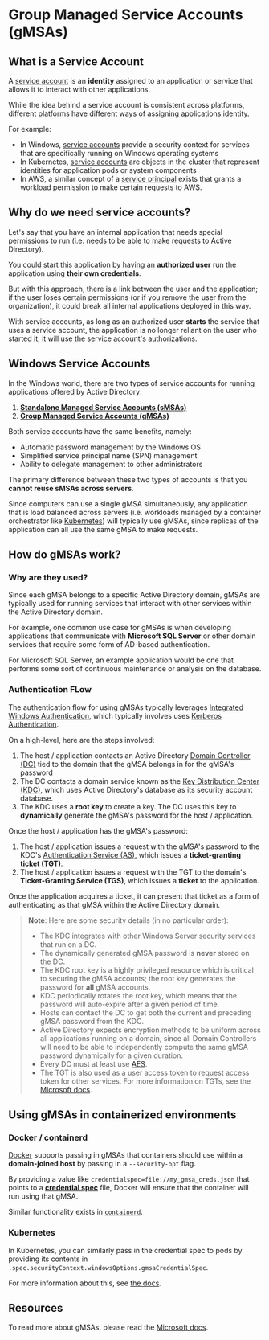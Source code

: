 # Group Managed Service Accounts (gMSAs)

## What is a Service Account

A [service account](https://en.wikipedia.org/wiki/Service_account) is an **identity** assigned to an application or service that allows it to interact with other applications.

While the idea behind a service account is consistent across platforms, different platforms have different ways of assigning applications identity.

For example:

- In Windows, [service accounts](https://learn.microsoft.com/en-us/windows-server/identity/ad-ds/manage/understand-service-accounts) provide a security context for services that are specifically running on Windows operating systems
- In Kubernetes, [service accounts](https://kubernetes.io/docs/concepts/security/service-accounts/) are objects in the cluster that represent identities for application pods or system components
- In AWS, a similar concept of a [service principal](https://docs.aws.amazon.com/IAM/latest/UserGuide/intro-structure.html#intro-structure-principal) exists that grants a workload permission to make certain requests to AWS.

## Why do we need service accounts?

Let's say that you have an internal application that needs special permissions to run (i.e. needs to be able to make requests to Active Directory).

You could start this application by having an **authorized user** run the application using **their own credentials**.

But with this approach, there is a link between the user and the application; if the user loses certain permissions (or if you remove the user from the organization), it could break all internal applications deployed in this way.

With service accounts, as long as an authorized user **starts** the service that uses a service account, the application is no longer reliant on the user who started it; it will use the service account's authorizations.

## Windows Service Accounts

In the Windows world, there are two types of service accounts for running applications offered by Active Directory:

1. **[Standalone Managed Service Accounts (sMSAs)](https://learn.microsoft.com/en-us/entra/architecture/service-accounts-standalone-managed)**
2. **[Group Managed Service Accounts (gMSAs)](https://learn.microsoft.com/en-us/windows-server/security/group-managed-service-accounts/group-managed-service-accounts-overview)**

Both service accounts have the same benefits, namely:

- Automatic password management by the Windows OS
- Simplified service principal name (SPN) management
- Ability to delegate management to other administrators

The primary difference between these two types of accounts is that you **cannot reuse sMSAs across servers**.

Since computers can use a single gMSA simultaneously, any application that is load balanced across servers (i.e. workloads managed by a container orchestrator like [Kubernetes](https://kubernetes.io/)) will typically use gMSAs, since replicas of the application can all use the same gMSA to make requests.

## How do gMSAs work?

### Why are they used?

Since each gMSA belongs to a specific Active Directory domain, gMSAs are typically used for running services that interact with other services within the Active Directory domain.

For example, one common use case for gMSAs is when developing applications that communicate with **Microsoft SQL Server** or other domain services that require some form of AD-based authentication.

For Microsoft SQL Server, an example application would be one that performs some sort of continuous maintenance or analysis on the database.

### Authentication FLow

The authentication flow for using gMSAs typically leverages [Integrated Windows Authentication](https://learn.microsoft.com/en-us/aspnet/web-api/overview/security/integrated-windows-authentication), which typically involves uses [Kerberos Authentication](https://learn.microsoft.com/en-us/windows-server/security/kerberos/kerberos-authentication-overview).

On a high-level, here are the steps involved:

1. The host / application contacts an Active Directory [Domain Controller (DC)](../domain_controllers.md) tied to the domain that the gMSA belongs in for the gMSA's password
2. The DC contacts a domain service known as the [Key Distribution Center (KDC)](https://learn.microsoft.com/en-us/windows/win32/secauthn/key-distribution-center), which uses Active Directory's database as its security account database.
3. The KDC uses a **root key** to create a key. The DC uses this key to **dynamically** generate the gMSA's password for the host / application.

Once the host / application has the gMSA's password:

1. The host / application issues a request with the gMSA's password to the KDC's [Authentication Service (AS)](https://learn.microsoft.com/en-us/windows/win32/secauthn/key-distribution-center), which issues a **ticket-granting ticket (TGT)**.
2. The host / application issues a request with the TGT to the domain's **Ticket-Granting Service (TGS)**, which issues a **ticket** to the application.

Once the application acquires a ticket, it can present that ticket as a form of authenticating as that gMSA within the Active Directory domain.

> **Note**: Here are some security details (in no particular order):
>
> - The KDC integrates with other Windows Server security services that run on a DC.
> - The dynamically generated gMSA password is **never** stored on the DC.
> - The KDC root key is a highly privileged resource which is critical to securing the gMSA accounts; the root key generates the password for **all** gMSA accounts.
> - KDC periodically rotates the root key, which means that the password will auto-expire after a given period of time.
> - Hosts can contact the DC to get both the current and preceding gMSA password from the KDC.
> - Active Directory expects encryption methods to be uniform across all applications running on a domain, since all Domain Controllers will need to be able to independently compute the same gMSA password dynamically for a given duration.
> - Every DC must at least use [AES](https://en.wikipedia.org/wiki/Advanced_Encryption_Standard).
> - The TGT is also used as a user access token to request access token for other services. For more information on TGTs, see the [Microsoft docs](https://learn.microsoft.com/en-us/windows/win32/secauthn/ticket-granting-tickets).

## Using gMSAs in containerized environments

### Docker / containerd

[Docker](https://www.docker.com/) supports passing in gMSAs that containers should use within a **domain-joined host** by passing in a `--security-opt` flag.

By providing a value like `credentialspec=file://my_gmsa_creds.json` that points to a **[credential spec](../applications/03_containerizing_internal_applications.md#what-is-a-credential-spec)** file, Docker will ensure that the container will run using that gMSA.

Similar functionality exists in [`containerd`](https://containerd.io/).

### Kubernetes

In Kubernetes, you can similarly pass in the credential spec to pods by providing its contents in `.spec.securityContext.windowsOptions.gmsaCredentialSpec`.

For more information about this, see [the docs](../applications/04_deploying_internal_applications_to_kubernetes.md).

## Resources

To read more about gMSAs, please read the [Microsoft docs](https://learn.microsoft.com/en-us/windows-server/security/group-managed-service-accounts/group-managed-service-accounts-overview).
